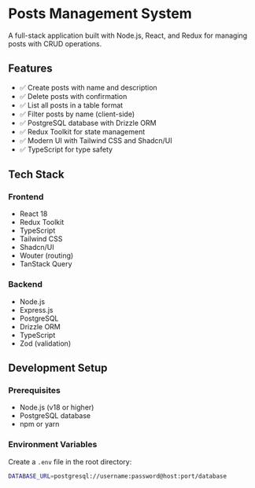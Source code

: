 # Posts Management System

A full-stack application built with Node.js, React, and Redux for managing posts with CRUD operations.

## Features

- ✅ Create posts with name and description
- ✅ Delete posts with confirmation
- ✅ List all posts in a table format
- ✅ Filter posts by name (client-side)
- ✅ PostgreSQL database with Drizzle ORM
- ✅ Redux Toolkit for state management
- ✅ Modern UI with Tailwind CSS and Shadcn/UI
- ✅ TypeScript for type safety

## Tech Stack

### Frontend
- React 18
- Redux Toolkit
- TypeScript
- Tailwind CSS
- Shadcn/UI
- Wouter (routing)
- TanStack Query

### Backend
- Node.js
- Express.js
- PostgreSQL
- Drizzle ORM
- TypeScript
- Zod (validation)

## Development Setup

### Prerequisites
- Node.js (v18 or higher)
- PostgreSQL database
- npm or yarn

### Environment Variables
Create a `.env` file in the root directory:

```bash
DATABASE_URL=postgresql://username:password@host:port/database
